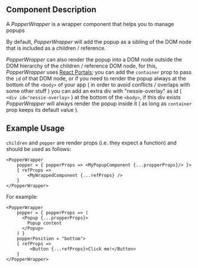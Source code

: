 ## Component Description

A _PopperWrapper_ is a wrapper component that helps you to manage popups

By default, _PopperWrapper_ will add the popup as a sibling of the DOM node that
is included as a children / reference.

_PopperWrapper_ can also render the popup into a DOM node outside the DOM
hierarchy of the children / reference DOM node, for this, _PopperWrapper_ uses
[React Portals](https://reactjs.org/docs/portals.html); you can add the
`container` prop to pass the `id` of that DOM node, or if you need to render the
popup always at the bottom of the `<body>` of your app ( in order to avoid
conflicts / overlaps with some other stuff ) you can add an extra div with
"nessie-overlay" as id ( `<div id="nessie-overlay>` ) at the bottom of the
`<body>`, if this div exists _PopperWrapper_ will always render the popup inside
it ( as long as `container` prop keeps its default value ).

## Example Usage

`children` and `popper` are render props (i.e. they expect a function) and
should be used as follows:
```
<PopperWrapper
    popper = { popperProps => <MyPopupComponent {...propperProps}/> }>
    { refProps =>
        <MyWrappedComponent {...refProps} />
    }
</PopperWrapper>
```

For example:

```
<PopperWrapper
    popper = { popperProps => (
      <Popup {...propperProps}>
        Popup content
      </Popup>
    ) }
    popperPosition = "bottom">
    { refProps =>
         <Button {...refProps}>Click me!</Button>
    }
</PopperWrapper>

```
